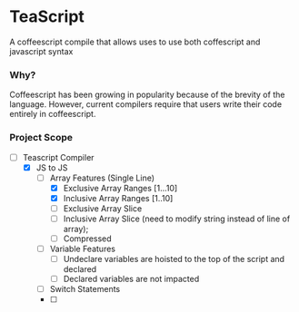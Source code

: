 # TeaScript

A coffeescript compile that allows uses to use both coffescript and javascript syntax

### Why?

Coffeescript has been growing in popularity because of the brevity of the language. However, current compilers require that users write their code entirely in coffeescript.

### Project Scope

- [ ] Teascript Compiler
  - [x] JS to JS
    - [ ] Array Features (Single Line)
      - [x] Exclusive Array Ranges [1...10]
      - [x] Inclusive Array Ranges [1..10]
      - [ ] Exclusive Array Slice
      - [ ] Inclusive Array Slice (need to modify string instead of line of array);
      - [ ] Compressed
    - [ ] Variable Features
        - [ ] Undeclare variables are hoisted to the top of the script and declared
        - [ ] Declared variables are not impacted
    - [ ] Switch Statements
    - [ ]


